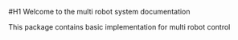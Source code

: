#H1 Welcome to the multi robot system documentation

This package contains basic implementation for multi robot control
